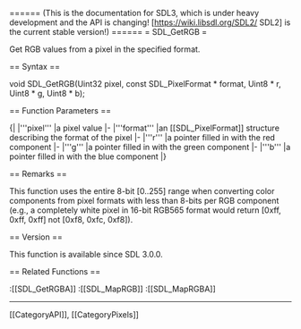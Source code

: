 ====== (This is the documentation for SDL3, which is under heavy development and the API is changing! [https://wiki.libsdl.org/SDL2/ SDL2] is the current stable version!) ======
= SDL_GetRGB =

Get RGB values from a pixel in the specified format.

== Syntax ==

<syntaxhighlight lang='c'>
void SDL_GetRGB(Uint32 pixel,
                const SDL_PixelFormat * format,
                Uint8 * r, Uint8 * g, Uint8 * b);
</syntaxhighlight>

== Function Parameters ==

{|
|'''pixel'''
|a pixel value
|-
|'''format'''
|an [[SDL_PixelFormat]] structure describing the format of the pixel
|-
|'''r'''
|a pointer filled in with the red component
|-
|'''g'''
|a pointer filled in with the green component
|-
|'''b'''
|a pointer filled in with the blue component
|}

== Remarks ==

This function uses the entire 8-bit [0..255] range when converting color
components from pixel formats with less than 8-bits per RGB component
(e.g., a completely white pixel in 16-bit RGB565 format would return [0xff,
0xff, 0xff] not [0xf8, 0xfc, 0xf8]).

== Version ==

This function is available since SDL 3.0.0.

== Related Functions ==

:[[SDL_GetRGBA]]
:[[SDL_MapRGB]]
:[[SDL_MapRGBA]]

----
[[CategoryAPI]], [[CategoryPixels]]


